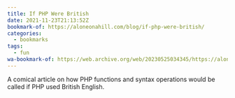 ```yaml
---
title: If PHP Were British
date: 2021-11-23T21:13:52Z
bookmark-of: https://aloneonahill.com/blog/if-php-were-british/
categories:
  - bookmarks
tags:
  - fun
wa-bookmark-of: https://web.archive.org/web/20230525034345/https://aloneonahill.com/blog/if-php-were-british/
---
```


A comical article on how PHP functions and syntax operations would be called if PHP used British English.
